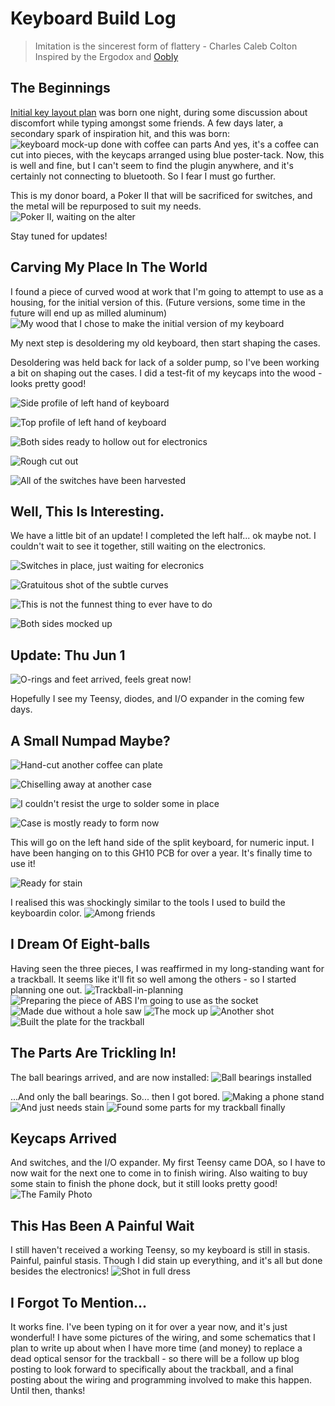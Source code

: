 # Keyboard Build Log

>Imitation is the sincerest form of flattery - Charles Caleb Colton
Inspired by the Ergodox and [Oobly](https://geekhack.org/index.php?topic=49721.0)

## The Beginnings

[Initial key layout plan](https://ptpb.pw/Objk) was born one night, during some discussion about discomfort while typing amongst some friends. A few days later, a secondary spark of inspiration hit, and this was born:
![keyboard mock-up done with coffee can parts](images/IMG_20170518_020716.jpg "Coffee helps in so many ways...")
And yes, it's a coffee can cut into pieces, with the keycaps arranged using blue poster-tack.  Now, this is well and fine, but I can't seem to find the plugin anywhere, and it's certainly not connecting to bluetooth. So I fear I must go further.

This is my donor board, a Poker II that will be sacrificed for switches, and the metal will be repurposed to suit my needs. 
![Poker II, waiting on the alter](images/IMG_20170518_152150.jpg "Poker II, waiting on the alter")

Stay tuned for updates!

## Carving My Place In The World

I found a piece of curved wood at work that I'm going to attempt to use as a housing, for the initial version of this. (Future versions, some time in the future will end up as milled aluminum) 
![My wood that I chose to make the initial version of my keyboard](images/IMG_20170519_220330.jpg "Wood with subtle curve")

My next step is desoldering my old keyboard, then start shaping the cases.

Desoldering was held back for lack of a solder pump, so I've been working a bit on shaping out the cases. I did a test-fit of my keycaps into the wood - looks pretty good! 

![Side profile of left hand of keyboard](images/IMG_20170523_003728.jpg "Side profile of left hand of keyboard")

![Top profile of left hand of keyboard](images/IMG_20170523_002953.jpg "Top profile of left hand of keyboard")

![Both sides ready to hollow out for electronics](images/IMG_20170523_104116.jpg "Both sides ready to hollow out for electronics")

![Rough cut out](images/IMG_20170523_141729.jpg "Rough cut out")

![All of the switches have been harvested](images/IMG_20170525_010320.jpg)

## Well, This Is Interesting.

We have a little bit of an update! I completed the left half... ok maybe not. I couldn't wait to see it together, still waiting on the electronics.

![Switches in place, just waiting for elecronics](images/IMG_20170525_162513.jpg)

![Gratuitous shot of the subtle curves](images/IMG_20170525_170111.jpg)

![This is not the funnest thing to ever have to do](images/IMG_20170525_143918.jpg)

![Both sides mocked up](images/IMG_20170527_014446.jpg)

## Update: Thu Jun 1

![O-rings and feet arrived, feels great now!](images/IMG_20170601_161206.jpg)

Hopefully I see my Teensy, diodes, and I/O expander in the coming few days.

## A Small Numpad Maybe?

![Hand-cut another coffee can plate](images/IMG_20170606_221715.jpg)

![Chiselling away at another case](images/IMG_20170606_230033.jpg)

![I couldn't resist the urge to solder some in place](images/IMG_20170606_222533.jpg)

![Case is mostly ready to form now](images/IMG_20170606_233629.jpg)

This will go on the left hand side of the split keyboard, for numeric input. 
I have been hanging on to this GH10 PCB for over a year. It's finally time to use it!

![Ready for stain](images/IMG_20170607_095739.jpg)

I realised this was shockingly similar to the tools I used to build the keyboardin color.
![Among friends](images/IMG_20170607_155929.jpg)

## I Dream Of Eight-balls

Having seen the three pieces, I was reaffirmed in my long-standing want for a trackball. It seems like it'll fit so well among the others - so I started planning one out.
![Trackball-in-planning](images/IMG_20170608_132502.jpg)
![Preparing the piece of ABS I'm going to use as the socket](images/IMG_20170609_142417.jpg)
![Made due without a hole saw](images/IMG_20170609_145911.jpg)
![The mock up](images/IMG_20170609_212645.jpg)
![Another shot](images/IMG_20170609_212654.jpg)
![Built the plate for the trackball](images/IMG_20170619_170201.jpg)

## The Parts Are Trickling In!

The ball bearings arrived, and are now installed:
![Ball bearings installed](images/IMG_20170628_231900.jpg)

...And only the ball bearings. So... then I got bored.
![Making a phone stand](images/IMG_20170630_144605.jpg)
![And just needs stain](images/smssecure-2017-06-30-194052-1.jpg)
![Found some parts for my trackball finally](images/IMG_20170704_143004.jpg)

## Keycaps Arrived

And switches, and the I/O expander. My first Teensy came DOA, so I have to now wait for the next one to come in to finish wiring. Also waiting to buy some stain to finish the phone dock, but it still looks pretty good!
![The Family Photo](images/IMG_20170706_134717.jpg)

## This Has Been A Painful Wait

I still haven't received a working Teensy, so my keyboard is still in stasis. Painful, painful stasis. Though I did stain up everything, and it's all but done besides the electronics! 
![Shot in full dress](images/IMG_20170725_140542.jpg)

## I Forgot To Mention...

It works fine. I've been typing on it for over a year now, and it's just wonderful! I have some pictures of the wiring, and some schematics that I plan to write up about when I have more time (and money) to replace a dead optical sensor for the trackball - so there will be a follow up blog posting to look forward to specifically about the trackball, and a final posting about the wiring and programming involved to make this happen. Until then, thanks! 
